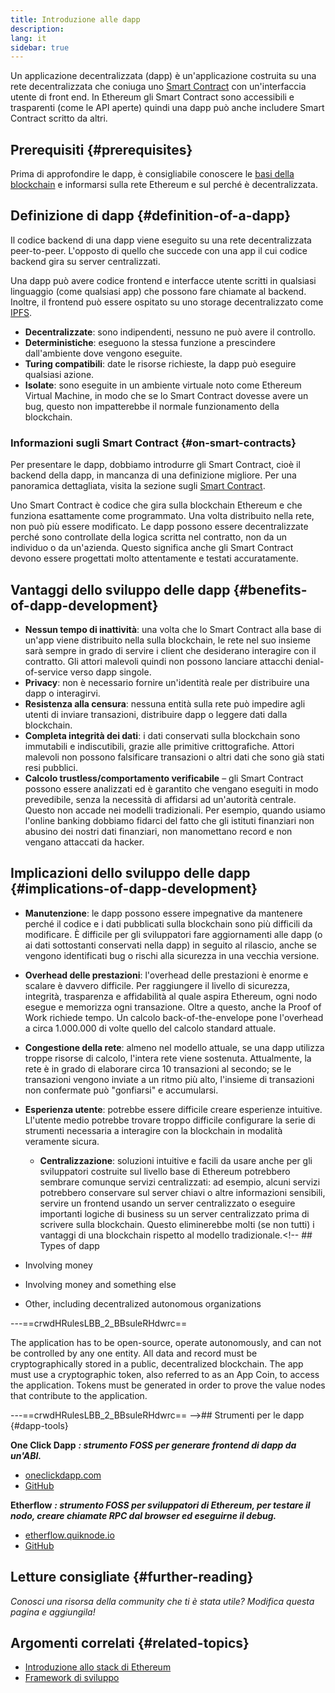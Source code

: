 ```yaml
---
title: Introduzione alle dapp
description:
lang: it
sidebar: true
---
```


Un applicazione decentralizzata (dapp) è un'applicazione costruita su una rete decentralizzata che coniuga uno [Smart Contract](/en/developers/docs/smart-contracts/) con un'interfaccia utente di front end. In Ethereum gli Smart Contract sono accessibili e trasparenti (come le API aperte) quindi una dapp può anche includere Smart Contract scritto da altri.

## Prerequisiti {#prerequisites}

Prima di approfondire le dapp, è consigliabile conoscere le [basi della blockchain](/developers/docs/intro-to-ethereum/) e informarsi sulla rete Ethereum e sul perché è decentralizzata.

## Definizione di dapp {#definition-of-a-dapp}

Il codice backend di una dapp viene eseguito su una rete decentralizzata peer-to-peer. L'opposto di quello che succede con una app il cui codice backend gira su server centralizzati.

Una dapp può avere codice frontend e interfacce utente scritti in qualsiasi linguaggio (come qualsiasi app) che possono fare chiamate al backend. Inoltre, il frontend può essere ospitato su uno storage decentralizzato come [IPFS](https://ipfs.io/).

- **Decentralizzate**: sono indipendenti, nessuno ne può avere il controllo.
- **Deterministiche**: eseguono la stessa funzione a prescindere dall'ambiente dove vengono eseguite.
- **Turing compatibili**: date le risorse richieste, la dapp può eseguire qualsiasi azione.
- **Isolate**: sono eseguite in un ambiente virtuale noto come Ethereum Virtual Machine, in modo che se lo Smart Contract dovesse avere un bug, questo non impatterebbe il normale funzionamento della blockchain.

### Informazioni sugli Smart Contract {#on-smart-contracts}

Per presentare le dapp, dobbiamo introdurre gli Smart Contract, cioè il backend della dapp, in mancanza di una definizione migliore. Per una panoramica dettagliata, visita la sezione sugli [Smart Contract](/en/developers/docs/smart-contracts/).

Uno Smart Contract è codice che gira sulla blockchain Ethereum e che funziona esattamente come programmato. Una volta distribuito nella rete, non può più essere modificato. Le dapp possono essere decentralizzate perché sono controllate della logica scritta nel contratto, non da un individuo o da un'azienda. Questo significa anche gli Smart Contract devono essere progettati molto attentamente e testati accuratamente.

<!--Benefits and implications provided by Brian Gu)-->

## Vantaggi dello sviluppo delle dapp {#benefits-of-dapp-development}

- **Nessun tempo di inattività**: una volta che lo Smart Contract alla base di un'app viene distribuito nella sulla blockchain, le rete nel suo insieme sarà sempre in grado di servire i client che desiderano interagire con il contratto. Gli attori malevoli quindi non possono lanciare attacchi denial-of-service verso dapp singole.
- **Privacy**: non è necessario fornire un'identità reale per distribuire una dapp o interagirvi.
- **Resistenza alla censura**: nessuna entità sulla rete può impedire agli utenti di inviare transazioni, distribuire dapp o leggere dati dalla blockchain.
- **Completa integrità dei dati**: i dati conservati sulla blockchain sono immutabili e indiscutibili, grazie alle primitive crittografiche. Attori malevoli non possono falsificare transazioni o altri dati che sono già stati resi pubblici.
- **Calcolo trustless/comportamento verificabile** – gli Smart Contract possono essere analizzati ed è garantito che vengano eseguiti in modo prevedibile, senza la necessità di affidarsi ad un'autorità centrale. Questo non accade nei modelli tradizionali. Per esempio, quando usiamo l'online banking dobbiamo fidarci del fatto che gli istituti finanziari non abusino dei nostri dati finanziari, non manomettano record e non vengano attaccati da hacker.

## Implicazioni dello sviluppo delle dapp {#implications-of-dapp-development}

<!-- - Transparency – transactions that trigger dapp functionality are public
- Open source
- Cost of storage – contracts are often only small percentages of the dapp. They are stored on-chain and this storage needs to be paid for, so it can be expensive.
 -->

- **Manutenzione**: le dapp possono essere impegnative da mantenere perché il codice e i dati pubblicati sulla blockchain sono più difficili da modificare. È difficile per gli sviluppatori fare aggiornamenti alle dapp (o ai dati sottostanti conservati nella dapp) in seguito al rilascio, anche se vengono identificati bug o rischi alla sicurezza in una vecchia versione.
- **Overhead delle prestazioni**: l'overhead delle prestazioni è enorme e scalare è davvero difficile. Per raggiungere il livello di sicurezza, integrità, trasparenza e affidabilità al quale aspira Ethereum, ogni nodo esegue e memorizza ogni transazione. Oltre a questo, anche la Proof of Work richiede tempo. Un calcolo back-of-the-envelope pone l'overhead a circa 1.000.000 di volte quello del calcolo standard attuale.
- **Congestione della rete**: almeno nel modello attuale, se una dapp utilizza troppe risorse di calcolo, l'intera rete viene sostenuta. Attualmente, la rete è in grado di elaborare circa 10 transazioni al secondo; se le transazioni vengono inviate a un ritmo più alto, l'insieme di transazioni non confermate può "gonfiarsi" e accumularsi.
- **Esperienza utente**: potrebbe essere difficile creare esperienze intuitive. Ll'utente medio potrebbe trovare troppo difficile configurare la serie di strumenti necessaria a interagire con la blockchain in modalità veramente sicura.

  - **Centralizzazione**: soluzioni intuitive e facili da usare anche per gli sviluppatori costruite sul livello base di Ethereum potrebbero sembrare comunque servizi centralizzati: ad esempio, alcuni servizi potrebbero conservare sul server chiavi o altre informazioni sensibili, servire un frontend usando un server centralizzato o eseguire importanti logiche di business su un server centralizzato prima di scrivere sulla blockchain. Questo eliminerebbe molti (se non tutti) i vantaggi di una blockchain rispetto al modello tradizionale.<!-- ## Types of dapp

- Involving money
- Involving money and something else
- Other, including decentralized autonomous organizations

---==crwdHRulesLBB_2_BBsuleRHdwrc==

The application has to be open-source, operate autonomously, and can not be controlled by any one entity.
All data and record must be cryptographically stored in a public, decentralized blockchain.
The app must use a cryptographic token, also referred to as an App Coin, to access the application.
Tokens must be generated in order to prove the value nodes that contribute to the application.

---==crwdHRulesLBB_2_BBsuleRHdwrc==
-->## Strumenti per le dapp {#dapp-tools}


**One Click Dapp** **_: strumento FOSS per generare frontend di dapp da un'ABI._**

- [oneclickdapp.com](https://oneclickdapp.com)
- [GitHub](https://github.com/One-Click-Dapp/one-click-dApp)

**Etherflow** **_: strumento FOSS per sviluppatori di Ethereum, per testare il nodo, creare chiamate RPC dal browser ed eseguirne il debug._**

- [etherflow.quiknode.io](https://etherflow.quiknode.io/)
- [GitHub](https://github.com/abunsen/etherflow)

## Letture consigliate {#further-reading}

_Conosci una risorsa della community che ti è stata utile? Modifica questa pagina e aggiungila!_

## Argomenti correlati {#related-topics}

- [Introduzione allo stack di Ethereum](/en/developers/docs/ethereum-stack/)
- [Framework di sviluppo](/en/developers/docs/frameworks/)

